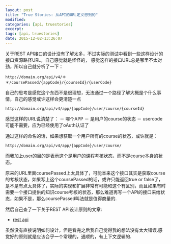 ```yaml
---
layout: post
title: "True Stories: 从API的URL定义想到的"
modified:
categories: [api，truestories]
excerpt:
tags: [api，truestories]
date: 2015-12-02-13:26:07
---
```


关于REST API接口的设计没有了解太多，不过实际的测试中看到一些这样设计的接口资源路径URL，自己感觉就是怪怪的，
感觉这样的接口URL总是哪里不太对劲，所以自己就分析了一下：

```
http://domain.org/api/v4/＊＊/coursePassed/{appCode}/{courseId}/{userCode}
```

自己的思考是感觉这个东西不是很理想，无法通过一个路径了解大概是个什么事情，自己的感觉或许这样会更清楚一点

```
http://domain.org/api/v4/app/{appCode}/user/course/{courseId}
```

感觉这样的URL说清楚了：
－ 哪个APP
－ 是用户的course的状态
－ usercode可能不需要，应为已经使用了oAuth认证了

通过这样的命名的话，如果想获取一个用户所有的course的状态，或许就是：

```
http://domain.org/api/v4/app/{appCode}/user/course/
```
而我加上user的目的是表示这个是用户的课程考核状态，而不是course本身的状态。

原来的URL里面coursePassed上太具体了，可能本来这个接口其实是获取course的考核状态，如果写上这个coursePassed的话，或许只能返回true or false了，是不是有点太具体了，实际的实现和扩展非常有可能和这个有区别，而且如果有时需要一个接口提供的知识course考核的状态，那么难道再写一个API的接口来给状态，如果不是，那么coursePassed叫法就是值得商量的.

然后自己查了一下关于REST API设计原则的文章:
- [rest api](http://www.ruanyifeng.com/blog/2014/05/restful_api.html)

虽然没有直接说明如何设计，但是看完之后我自己觉得我的想法没有太大错误.感觉好的原则就是应该合乎一个常理的，通顺的，有上下文逻辑的.
